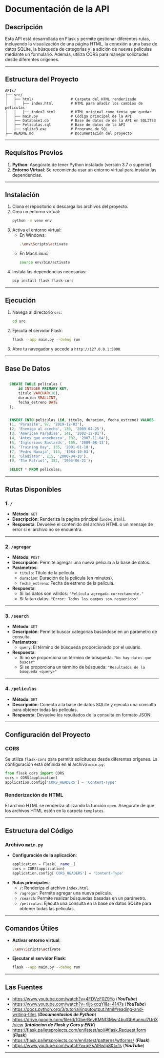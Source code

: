 # **Documentación de la API**

## **Descripción**
Esta API está desarrollada en Flask y permite gestionar diferentes rutas, incluyendo la visualización de una página HTML, la conexión a una base de datos SQLite, la búsqueda de categorías y la adición de nuevas películas mediante un formulario. Además, utiliza CORS para manejar solicitudes desde diferentes orígenes.

---

## **Estructura del Proyecto**
```
APIs/
├── src/
│   ├── html/                 # Carpeta del HTML renderizado
│   │   ├── index.html        # HTML para añadir los cambios de peliculas
│   │   ├── index2.html       # HTML original como tenia que quedar
│   ├── main.py               # Código principal de la API
│   ├── Database1.db          # Base de datos de de la API en SQLITE3
│   ├── Peliculas.sql         # Base de datos de la API 
│   ├── sqlite3.exe           # Programa de SQL
├── README.md                 # Documentación del proyecto
```
---

## **Requisitos Previos**
1. **Python**: Asegúrate de tener Python instalado (versión 3.7 o superior).
2. **Entorno Virtual**: Se recomienda usar un entorno virtual para instalar las dependencias.

---

## **Instalación**
1. Clona el repositorio o descarga los archivos del proyecto.
2. Crea un entorno virtual:
   ```bash
   python -m venv env
   ```
3. Activa el entorno virtual:
   - En Windows:
     ```bash
     .\env\Scripts\activate
     ```
   - En Mac/Linux:
     ```bash
     source env/bin/activate
     ```
4. Instala las dependencias necesarias:
   ```bash
   pip install flask flask-cors
   ```

---

## **Ejecución**
1. Navega al directorio `src`:
   ```bash
   cd src
   ```
2. Ejecuta el servidor Flask:
   ```bash
   flask --app main.py --debug run
   ```
3. Abre tu navegador y accede a `http://127.0.0.1:5000`.

---
## **Base De Datos**
```sql

  CREATE TABLE peliculas (
      id INTEGER PRIMARY KEY,
      titulo VARCHAR(10),
      duracion SMALLINT,
      fecha_estreno DATE
  );


  INSERT INTO peliculas (id, titulo, duracion, fecha_estreno) VALUES
  (1, 'Parasite', 97, '2019-12-03'),
  (2, 'Enemigo al acecho', 130, '2009-04-25'),
  (3, 'American Paradise', 141, '2002-12-01'),
  (4, 'Antes que anochezca', 102, '2007-11-04'),
  (5, 'Inglorious Bastards', 105, '2009-08-13'),
  (6, 'Training Day', 135, '2001-01-18'),
  (7, 'Pedro Navaja', 114, '1984-10-03'),
  (8, 'Gladiator', 215, '2000-04-10'),
  (9, 'The Patriot', 182, '1995-06-21');

  SELECT * FROM peliculas;
```

---

## **Rutas Disponibles**

### **1. `/`**
- **Método**: `GET`
- **Descripción**: Renderiza la página principal (`index.html`).
- **Respuesta**: Devuelve el contenido del archivo HTML o un mensaje de error si el archivo no se encuentra.

---

### **2. `/agregar`**
- **Método**: `POST`
- **Descripción**: Permite agregar una nueva película a la base de datos.
- **Parámetros**:
  - `titulo`: Título de la película.
  - `duracion`: Duración de la película (en minutos).
  - `fecha_estreno`: Fecha de estreno de la película.
- **Respuesta**:
  - Si los datos son válidos: `"Película agregada correctamente."`
  - Si faltan datos: `"Error: Todos los campos son requeridos"`

---

### **3. `/search`**
- **Método**: `GET`
- **Descripción**: Permite buscar categorías basándose en un parámetro de consulta.
- **Parámetros**:
  - `query`: El término de búsqueda proporcionado por el usuario.
- **Respuesta**:
  - Si no se proporciona un término de búsqueda: `"No hay datos que buscar"`
  - Si se proporciona un término de búsqueda: `"Resultados de la búsqueda <query>"`

---

### **4. `/peliculas`**
- **Método**: `GET`
- **Descripción**: Conecta a la base de datos SQLite y ejecuta una consulta para obtener todas las películas.
- **Respuesta**: Devuelve los resultados de la consulta en formato JSON.

---

## **Configuración del Proyecto**

### **CORS**
Se utiliza `flask-cors` para permitir solicitudes desde diferentes orígenes. La configuración está definida en el archivo `main.py`:
```python
from flask_cors import CORS
cors = CORS(application)
application.config['CORS_HEADERS'] = 'Content-Type'
```

### **Renderización de HTML**
El archivo HTML se renderiza utilizando la función `open`. Asegúrate de que los archivos HTML estén en la carpeta `templates`.

---

## **Estructura del Código**

### **Archivo `main.py`**
- **Configuración de la aplicación**:
  ```python
  application = Flask(__name__)
  cors = CORS(application)
  application.config['CORS_HEADERS'] = 'Content-Type'
  ```
- **Rutas principales**:
  - `/`: Renderiza el archivo `index.html`.
  - `/agregar`: Permite agregar una nueva película.
  - `/search`: Permite realizar búsquedas basadas en un parámetro.
  - `/peliculas`: Ejecuta una consulta en la base de datos SQLite para obtener todas las películas.

---

## **Comandos Útiles**
- **Activar entorno virtual**:
   ```bash
   .\env\Scripts\activate
   ```
- **Ejecutar el servidor Flask**:
   ```bash
   flask --app main.py --debug run
   ```

---
## **Las Fuentes**
- https://www.youtube.com/watch?v=4FDVzF0Z9Yo (***YouTube***)
- https://www.youtube.com/watch?v=riijt-xcqYI&t=4147s (***YouTube***)
- https://docs.python.org/3/tutorial/inputoutput.html#reading-and-writing-files (***Documentacion de Python***)
- https://drive.google.com/file/d/1GberBnvKMNf3Mwr4bulGbAunnul7UriX/view (***Intalacion de Flask y Cors y ENV***)
- https://flask.palletsprojects.com/en/latest/api/#flask.Request.form (***Flask***)
- https://flask.palletsprojects.com/en/latest/patterns/wtforms/ (***Flask***)
- https://www.youtube.com/watch?v=qiFsAIRwIp8&t=1s (***YouTube***)

---